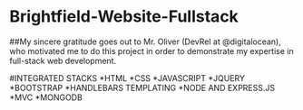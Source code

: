 # Brightfield-Website-Fullstack
##My sincere gratitude goes out to Mr. Oliver (DevRel at @digitalocean), who motivated me to do this project in order to demonstrate my expertise in full-stack web development.


#INTEGRATED STACKS
*HTML
*CSS
*JAVASCRIPT
*JQUERY 
*BOOTSTRAP
*HANDLEBARS TEMPLATING
*NODE AND EXPRESS.JS
*MVC
*MONGODB
